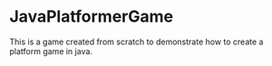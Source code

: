 # JavaPlatformerGame

This is a game created from scratch to demonstrate how to create a platform game in java. 
